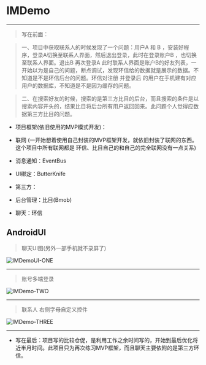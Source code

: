 # IMDemo

***
> 写在前面：

> 一、项目中获取联系人的时候发现了一个问题：用户A 和 B ，安装好程序，登录A切换至联系人界面，然后退出登录，此时在登录账户B ，也切换至联系人界面。退出B 再次登录A 此时联系人界面是账户B的好友列表，一开始以为是自己的问题，断点调试，发现环信给的数据就是展示的数据。不知道是不是环信后台的问题。环信对注册 并登录后 的用户在手机建有对应用户的数据库，不知道是不是因为缓存的问题。

> 二、在搜索好友的时候，搜索的是第三方比目的后台，而且搜索的条件是以搜索内容开头的，结果比目将后台所有用户返回回来。此问题个人觉得应数据第三方比目的问题。

* 项目框架(依旧使用的MVP模式开发)：


* 联网 (一开始想着使用自己封装的MVP框架开发，就依旧封装了联网的东西。这个项目中所有联网都是 环信、比目自己的和自己的完全联网没有一点关系)
* 消息通知：EventBus
* UI绑定：ButterKnife
* 第三方：
* 后台管理：比目(Bmob)
* 聊天：环信

## AndroidUI

> 聊天UI图(另外一部手机就不录屏了)


![IMDemoUI-ONE](http://a2.qpic.cn/psb?/V14YlNrL2eQEkW/QNHrnSQgDvhgiHzR2qJD05Cwsm4DrKmZPAPxOkzgFVk!/b/dDQAAAAAAAAA&bo=GgKzAwAAAAACY.8!&rf=viewer_4)

***

> 账号多端登录


![IMDemo-TWO](http://a1.qpic.cn/psb?/V14YlNrL2eQEkW/TmmLhbGP2q8jsmie.rFDWKAMnQ7uRJgSAaRntaWX*UU!/b/dJYAAAAAAAAA&bo=HAK3AwAAAAACTsA!&rf=viewer_4)

***

> 联系人 右侧字母自定义控件


![IMDemo-THREE](http://a1.qpic.cn/psb?/V14YlNrL2eQEkW/CHzbM2izRGzp7b.nPcLwj2t*0ywVa*t8UVNDEio6vjg!/b/dLEAAAAAAAAA&bo=GQK3AwAAAAACcPs!&rf=viewer_4)

***
* 写在最后：项目写的比较仓促，是利用工作之余时间写的，开始到最后优化将近半月时间。此项目只为再次练习MVP框架，而且聊天主要依附的是第三方环信。
